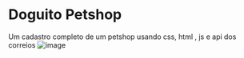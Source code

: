 # Doguito Petshop
Um cadastro completo de um petshop usando css, html , js e api dos correios
![image](https://github.com/user-attachments/assets/e43b6ada-c35f-4343-9255-24d62fa9bea3)
